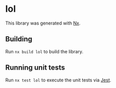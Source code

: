 # lol

This library was generated with [Nx](https://nx.dev).

## Building

Run `nx build lol` to build the library.

## Running unit tests

Run `nx test lol` to execute the unit tests via [Jest](https://jestjs.io).
